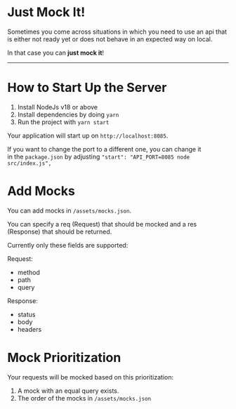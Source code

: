 # Just Mock It!

Sometimes you come across situations in which you need to use an 
api that is either not ready yet or does not behave in an expected way on local.

In that case you can **just mock it**!

---------

# How to Start Up the Server
1. Install NodeJs v18 or above
2. Install dependencies by doing `yarn`
3. Run the project with `yarn start`

Your application will start up on `http://localhost:8085`.

If you want to change the port to a different one, you can change it  
in the `package.json` by adjusting `"start": "API_PORT=8085 node src/index.js",`

# Add Mocks
You can add mocks in `/assets/mocks.json`.

You can specify a req (Request) that should be mocked and a res (Response) that should be returned.

Currently only these fields are supported:

Request:
- method
- path
- query

Response:
- status
- body
- headers

# Mock Prioritization
Your requests will be mocked based on this prioritization:
1. A mock with an equal query exists.
2. The order of the mocks in `/assets/mocks.json`
